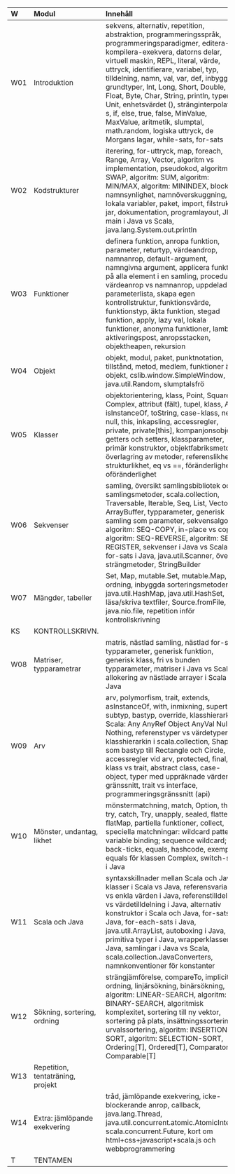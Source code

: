 | W   | Modul                             | Innehåll |
|:----|:----------------------------------|:--|
| W01 | Introduktion                      | sekvens, alternativ, repetition, abstraktion, programmeringsspråk, programmeringsparadigmer, editera-kompilera-exekvera, datorns delar, virtuell maskin, REPL, literal, värde, uttryck, identifierare, variabel, typ, tilldelning, namn, val, var, def, inbyggda grundtyper, Int, Long, Short, Double, Float, Byte, Char, String, println, typen Unit, enhetsvärdet (), stränginterpolatorn s, if, else, true, false, MinValue, MaxValue, aritmetik, slumptal, math.random, logiska uttryck, de Morgans lagar, while-sats, for-sats |
| W02 | Kodstrukturer                     | iterering, for-uttryck, map, foreach, Range, Array, Vector, algoritm vs implementation, pseudokod, algoritm: SWAP, algoritm: SUM, algoritm: MIN/MAX, algoritm: MININDEX, block, namnsynlighet, namnöverskuggning, lokala variabler, paket, import, filstruktur, jar, dokumentation, programlayout, JDK, main i Java vs Scala, java.lang.System.out.println |
| W03 | Funktioner                        | definera funktion, anropa funktion, parameter, returtyp, värdeandrop, namnanrop, default-argument, namngivna argument, applicera funktion på alla element i en samling, procedur, värdeanrop vs namnanrop, uppdelad parameterlista, skapa egen kontrollstruktur, funktionsvärde, funktionstyp, äkta funktion, stegad funktion, apply, lazy val, lokala funktioner, anonyma funktioner, lambda, aktiveringspost, anropsstacken, objektheapen, rekursion |
| W04 | Objekt                            | objekt, modul, paket, punktnotation, tillstånd, metod, medlem, funktioner är objekt, cslib.window.SimpleWindow, java.util.Random, slumptalsfrö |
| W05 | Klasser                           | objektorientering, klass, Point, Square, Complex, attribut (fält), tupel, klass, Any, isInstanceOf, toString, case-klass, new, null, this, inkapsling, accessregler, private, private[this], kompanjonsobjekt, getters och setters, klassparameter, primär konstruktor, objektfabriksmetod, överlagring av metoder, referenslikhet vs strukturlikhet, eq vs ==, föränderlighet vs oföränderlighet |
| W06 | Sekvenser                         | samling, översikt samlingsbibliotek och samlingsmetoder, scala.collection, Traversable, Iterable, Seq, List, Vector, ArrayBuffer, typparameter, generisk samling som parameter, sekvensalgoritm, algoritm: SEQ-COPY, in-place vs copy, algoritm: SEQ-REVERSE, algoritm: SEQ-REGISTER, sekvenser i Java vs Scala, for-sats i Java, java.util.Scanner, översikt strängmetoder, StringBuilder |
| W07 | Mängder, tabeller                 | Set, Map, mutable.Set, mutable.Map, ordning, inbyggda sorteringsmetoder, java.util.HashMap, java.util.HashSet, läsa/skriva textfiler, Source.fromFile, java.nio.file, repetition inför kontrollskrivning |
| KS  | KONTROLLSKRIVN.                   |  |
| W08 | Matriser, typparametrar           | matris, nästlad samling, nästlad for-sats, typparameter, generisk funktion, generisk klass, fri vs bunden typparameter, matriser i Java vs Scala, allokering av nästlade arrayer i Scala och Java |
| W09 | Arv                               | arv, polymorfism, trait, extends, asInstanceOf, with, inmixning, supertyp, subtyp, bastyp, override, klasshierarkin i Scala: Any AnyRef Object AnyVal Null Nothing, referenstyper vs värdetyper, klasshierarkin i scala.collection, Shape som bastyp till Rectangle och Circle, accessregler vid arv, protected, final, klass vs trait, abstract class, case-object, typer med uppräknade värden, gränssnitt, trait vs interface, programmeringsgränssnitt (api) |
| W10 | Mönster, undantag, likhet         | mönstermatchning, match, Option, throw, try, catch, Try, unapply, sealed, flatten, flatMap, partiella funktioner, collect, speciella matchningar: wildcard pattern; variable binding; sequence wildcard; back-ticks, equals, hashcode, exempel: equals för klassen Complex, switch-sats i Java |
| W11 | Scala och Java                    | syntaxskillnader mellan Scala och Java, klasser i Scala vs Java, referensvariabler vs enkla värden i Java, referenstilldelning vs värdetilldelning i Java, alternativ konstruktor i Scala och Java, for-sats i Java, for-each-sats i Java, java.util.ArrayList, autoboxing i Java, primitiva typer i Java, wrapperklasser i Java, samlingar i Java vs Scala, scala.collection.JavaConverters, namnkonventioner för konstanter |
| W12 | Sökning, sortering, ordning       | strängjämförelse, compareTo, implicit ordning, linjärsökning, binärsökning, algoritm: LINEAR-SEARCH, algoritm: BINARY-SEARCH, algoritmisk komplexitet, sortering till ny vektor, sortering på plats, insättningssortering, urvalssortering, algoritm: INSERTION-SORT, algoritm: SELECTION-SORT, Ordering[T], Ordered[T], Comparator[T], Comparable[T] |
| W13 | Repetition, tentaträning, projekt |  |
| W14 | Extra: jämlöpande exekvering      | tråd, jämlöpande exekvering, icke-blockerande anrop, callback, java.lang.Thread, java.util.concurrent.atomic.AtomicInteger, scala.concurrent.Future, kort om html+css+javascript+scala.js och webbprogrammering |
| T   | TENTAMEN                          |  |